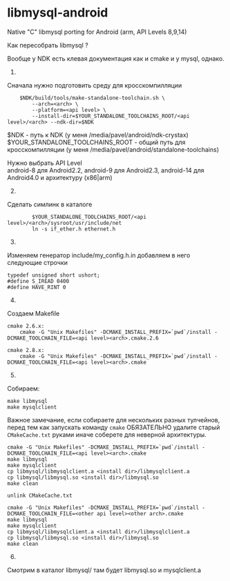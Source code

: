 libmysql-android
================

Native "C" libmysql porting for Android (arm, API Levels 8,9,14)

Как пересобрать libmysql ?

Вообще у NDK есть клевая документация как и cmake и у mysql, однако.

1. 
Сначала нужно подготовить среду для кросскомпилляции

```
	$NDK/build/tools/make-standalone-toolchain.sh \
		--arch=<arch> \
		--platform=<api level> \
		--install-dir=$YOUR_STANDALONE_TOOLCHAINS_ROOT/<api level>/<arch> --ndk-dir=$NDK
```
$NDK - путь к NDK
(у меня /media/pavel/android/ndk-crystax)
$YOUR_STANDALONE_TOOLCHAINS_ROOT - общий путь для кросскомпилляции
(у меня /media/pavel/android/standalone-toolchains)
	
Нужно выбрать 
<api level> API Level  
android-8 для Android2.2,
android-9 для Android2.3,
android-14 для Android4.0
и <arch> архитектуру (x86|arm)

	
2.
Сделать симлинк в каталоге 
	
```
		$YOUR_STANDALONE_TOOLCHAINS_ROOT/<api level>/<arch>/sysroot/usr/include/net
		ln -s if_ether.h ethernet.h
```	

3.
Изменяем генератор include/my_config.h.in добавляем в него следующие строчки

```
typedef unsigned short ushort;
#define S_IREAD 0400
#define HAVE_RINT 0
```
4.
Создаем Makefile

```
cmake 2.6.x:
    cmake -G "Unix Makefiles" -DCMAKE_INSTALL_PREFIX=`pwd`/install -DCMAKE_TOOLCHAIN_FILE=<api level><arch>.cmake.2.6

cmake 2.8.x:
    cmake -G "Unix Makefiles" -DCMAKE_INSTALL_PREFIX=`pwd`/install -DCMAKE_TOOLCHAIN_FILE=<api level><arch>.cmake
```
5.
Собираем:

```
make libmysql
make mysqlclient
```

Важное замечание, если собираете для нескольких разных тулчейнов, перед тем как запускать команду `cmake`
ОБЯЗАТЕЛЬНО удалите старый `CMakeCache.txt` руками иначе соберете для неверной архитектуры.

```
cmake -G "Unix Makefiles" -DCMAKE_INSTALL_PREFIX=`pwd`/install -DCMAKE_TOOLCHAIN_FILE=<api level><arch>.cmake
make libmysql
make mysqlclient
cp libmysql/libmysqlclient.a <install dir>/libmysqlclient.a
cp libmysql/libmysql.so <install dir>/libmysql.so
make clean

unlink CMakeCache.txt

cmake -G "Unix Makefiles" -DCMAKE_INSTALL_PREFIX=`pwd`/install -DCMAKE_TOOLCHAIN_FILE=<other api level><other arch>.cmake
make libmysql
make mysqlclient
cp libmysql/libmysqlclient.a <install dir>/libmysqlclient.a
cp libmysql/libmysql.so <install dir>/libmysql.so
make clean
```

6.
Смотрим в каталог libmysql/ 
там будет libmysql.so и mysqlclient.a

